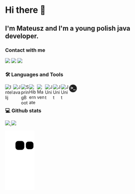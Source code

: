 # Hi there 👋

## I'm Mateusz and I'm a young polish java developer.

### Contact with me

<a href="https://www.linkedin.com/in/mateusz-hajduczek-50394a212/" target="_blank"><img src="https://img.shields.io/badge/-LinkedIn-%230077B5?style=for-the-badge&logo=linkedin&logoColor=white" target="_blank"></a>
<a href = "mailto:mateuszhajduczek17@gmail.com"><img src="https://img.shields.io/badge/-Gmail-%23333?style=for-the-badge&logo=gmail&logoColor=white" target="_blank"></a>
<a href="https://www.facebook.com/mateusz.hajduczek.948" target="_blank"><img src="https://img.shields.io/badge/-FaceBook-%230077B5?style=for-the-badge&logo=facebook&logoColor=white" target="_blank"></a>
<br />

### 🛠️ Languages and Tools

[<img align="left" alt="Intellij" width="26px" src="https://upload.wikimedia.org/wikipedia/commons/thumb/9/9c/IntelliJ_IDEA_Icon.svg/1200px-IntelliJ_IDEA_Icon.svg.png" />](https://www.jetbrains.com/idea/)
[<img align="left" alt="Java" width="26px" src="https://upload.wikimedia.org/wikipedia/en/thumb/3/30/Java_programming_language_logo.svg/182px-Java_programming_language_logo.svg.png" />](https://www.java.com/pl/)
[<img align="left" alt="SpringBoot" width="26px" src="https://external-preview.redd.it/euCwM2qWAxCAHDHQLm0qBKB1ZTmKXcWZd4IIV-5BA74.jpg?auto=webp&s=8109bafd53dfef05f361a69123b4ea6ac96016c8" />](https://start.spring.io)
[<img align="left" alt="Hibernate" width="26px" src="https://fs.siteor.com/javatech/files/layout/assan/vavatech/img/content/hibernate_bez_tla.png?1614088813" />](https://hibernate.org)
[<img align="left" alt="Maven" width="26px" src="https://cdn.icon-icons.com/icons2/2107/PNG/512/file_type_maven_icon_130397.png" />](https://maven.apache.org)
[<img align="left" alt="JUnit" width="26px" src="https://assets.website-files.com/5f10ed4c0ebf7221fb5661a5/5f23a7a9b70a249eed481481_Junit.png" />](https://junit.org/junit5/)
[<img align="left" alt="JUnit" width="26px" src="https://image.pngaaa.com/551/4725551-middle.png" />](https://www.git-scm.com)
[<img align="left" alt="JUnit" width="26px" src="https://play-lh.googleusercontent.com/PCpXdqvUWfCW1mXhH1Y_98yBpgsWxuTSTofy3NGMo9yBTATDyzVkqU580bfSln50bFU" />](https://github.com)
[<img align="left" alt="Terminal" width="26px" src="https://raw.githubusercontent.com/github/explore/80688e429a7d4ef2fca1e82350fe8e3517d3494d/topics/terminal/terminal.png" />](https://docs.microsoft.com/en-us/windows/terminal/)
<br />
<br />
<br />

### 💻 Github stats
<a href="https://github.com/GlZM0">
  <img height="180em" src="https://github-readme-stats.vercel.app/api?username=glzm0&show_icons=true&theme=dracula&include_all_commits=true&count_private=true&title_color=8a33e1"/>
  <img height="180em" src="https://github-readme-stats.vercel.app/api/top-langs/?username=glzm0&layout=compact&langs_count=7&theme=dracula&title_color=8a33e1"/>
  
  ![Snake animation](https://github.com/rafaballerini/rafaballerini/blob/output/github-contribution-grid-snake.svg)
